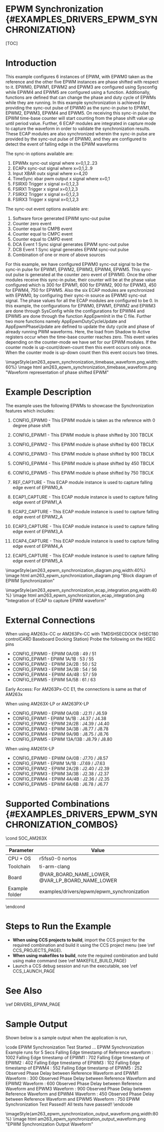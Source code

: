 # EPWM Synchronization {#EXAMPLES_DRIVERS_EPWM_SYNCHRONIZATION}

[TOC]

# Introduction

This example configures 6 instances of EPWM, with EPWM0 taken as the reference and the other
five EPWM instances are phase shifted with respect to it. EPWM0, EPWM1, EPWM2 and EPWM3 are configured
using Sysconfig while EPWM4 and EPWM5 are configured using a function. Additionally, functions are defined
that can change the phase and duty cycle of EPWMs while they are running. In this example synchronization is achieved by providing the
sync-out pulse of EPWM0 as the sync-in pulse to EPWM1, EPWM2, EPWM3, EPWM4 and EPWM5. On receiving this sync-in pulse
the EPWM time-base counter will start counting from the phase shift value up until period value. Further, 6 ECAP
modules are integrated in capture mode to capture the waveform in order to validate the synchronization results.
These ECAP modules are also synchronized wherein the sync-in pulse are provided by the sync-out pulse of EPWM0, and they are
configured to detect the event of falling edge in the EPWM waveforms

The sync-in options available are:
 1. EPWMx sync-out signal where x=0,1,2..23
 2. ECAPx sync-out signal where x=0,1,2..9
 3. Input XBAR outx signal where x=4,20
 4. TimeSync xbar pwm output x signal where x=0,1
 5. FSIRX0 Trigger x signal x=0,1,2,3
 6. FSIRX1 Trigger x signal x=0,1,2,3
 7. FSIRX2 Trigger x signal x=0,1,2,3
 8. FSIRX3 Trigger x signal x=0,1,2,3

The sync-out event options available are:
 1. Software force generated EPWM sync-out pulse
 2. Counter zero event
 3. Counter equal to CMPB event
 4. Counter equal to CMPC event
 5. Counter equal to CMPD event
 6. DCA Event 1 Sync signal generates EPWM sync-out pulse
 7. DCB Event 1 Sync signal generates EPWM sync-out pulse
 8. Combination of one or more of above sources

 For this example, we have configured EPWM0 sync-out signal to be the sync-in pulse for EPWM1, EPWM2, EPWM3, EPWM4, EPWM5. This sync-out pulse
 is generated at the counter zero event of EPWM0. Once the other modules receive this sync-in pulse, their counter will be
 at the phase value configured which is 300 for EPWM1, 600 for EPWM2, 900 for EPWM3, 450 for EPWM4, 750 for EPWM5. Also the six ECAP modules are synchronized
 with EPWM0, by configuring their sync-in source as EPWM0 sync-out signal. The phase values for all the ECAP modules are configured to be 0.
 In this example, the configurations for EPWM0, EPWM1, EPWM2 and EPWM3 are done through SysConfig while the configurations for EPWM4 and EPWM5 are done through
 the function AppEpwmInit in the C file. Further two more functions namely AppEpwmDutyCycleUpdate and AppEpwmPhaseUpdate are defined to update the duty cycle and
 phase of already running PWM waveforms.
 Here, the load from Shadow to Active registers occur when the time-base counter reaches zero. This event varies depending on the counter-mode we have set for our EPWM
 modules. If the counter mode is up-count/down-count then this event occurs only once. When the counter mode is up-down count then this event occurs two times.

\imageStyle{am263_epwm_synchronization_timebase_waveform.png,width:60%}
 \image html am263_epwm_synchronization_timebase_waveform.png "Waveform representation of phase shifted EPWM"

 # Example Description
 The example uses the following EPWMs to showcase the Synchronization features which includes:
 1. CONFIG_EPWM0 - This EPWM module is taken as the reference with 0 degree phase shift
 2. CONFIG_EPWM1 - This EPWM module is phase shifted by 300 TBCLK
 3. CONFIG_EPWM2 - This EPWM module is phase shifted by 600 TBCLK
 4. CONFIG_EPWM3 - This EPWM module is phase shifted by 900 TBCLK
 5. CONFIG_EPWM4 - This EPWM module is phase shifted by 450 TBCLK
 6. CONFIG_EPWM5 - This EPWM module is phase shifted by 750 TBCLK

 1. REF_CAPTURE - This ECAP module instance is used to capture falling edge event of EPWM0_A
 2. ECAP1_CAPTURE - This ECAP module instance is used to capture falling edge event of EPWM1_A
 3. ECAP2_CAPTURE - This ECAP module instance is used to capture falling edge event of EPWM2_A
 4. ECAP3_CAPTURE - This ECAP module instance is used to capture falling edge event of EPWM3_A
 5. ECAP4_CAPTURE - This ECAP module instance is used to capture falling edge event of EPWM4_A
 6. ECAP5_CAPTURE - This ECAP module instance is used to capture falling edge event of EPWM5_A

\imageStyle{am263_epwm_synchronization_diagram.png,width:40%}
 \image html am263_epwm_synchronization_diagram.png "Block diagram of EPWM Synchronization"

\imageStyle{am263_epwm_synchronization_ecap_integration.png,width:40%}
 \image html am263_epwm_synchronization_ecap_integration.png "Integration of ECAP to capture EPWM waveform"

 # External Connections

When using AM263x-CC or AM263Px-CC with TMDSHSECDOCK (HSEC180 controlCARD Baseboard Docking Station)
Probe the following on the HSEC pins
- CONFIG_EPWM0 - EPWM 0A/0B : 49 / 51
- CONFIG_EPWM1 - EPWM 1A/1B : 53 / 55
- CONFIG_EPWM2 - EPWM 2A/2B : 50 / 52
- CONFIG_EPWM3 - EPWM 3A/3B : 54 / 56
- CONFIG_EPWM4 - EPWM 4A/4B : 57 / 59
- CONFIG_EPWM5 - EPWM 5A/5B : 61 / 63


Early Access: For AM263Px-CC E1, the connections is same as that of AM263x

When using AM263X-LP or AM263PX-LP
- CONFIG_EPWM0 - EPWM 0A/0B :   J2.11 / J6.59
- CONFIG_EPWM1 - EPWM 1A/1B :   J4.37 / J4.38
- CONFIG_EPWM2 - EPWM 2A/2B :   J4.39 / J4.40
- CONFIG_EPWM3 - EPWM 3A/3B :   J8.77 / J8.78
- CONFIG_EPWM4 - EPWM 9A/9B :   J8.75 / J8.76
- CONFIG_EPWM5 - EPWM 13A/13B : J8.79 / J8.80

When using AM261X-LP
- CONFIG_EPWM0 - EPWM 0A/0B :   J7.70 / J8.57
- CONFIG_EPWM1 - EPWM 1A/1B :   J7.69 / J7.63
- CONFIG_EPWM2 - EPWM 2A/2B :   J2.40 / J2.39
- CONFIG_EPWM3 - EPWM 3A/3B :   J2.38 / J2.37
- CONFIG_EPWM4 - EPWM 4A/4B :   J2.36 / J2.35
- CONFIG_EPWM5 - EPWM 6A/6B :   J6.78 / J6.77

# Supported Combinations {#EXAMPLES_DRIVERS_EPWM_SYNCHRONIZATION_COMBOS}

\cond SOC_AM263X

 Parameter      | Value
 ---------------|-----------
 CPU + OS       | r5fss0-0 nortos
 Toolchain      | ti-arm-clang
 Board          | @VAR_BOARD_NAME_LOWER, @VAR_LP_BOARD_NAME_LOWER
 Example folder | examples/drivers/epwm/epwm_synchronization

\endcond

# Steps to Run the Example

- **When using CCS projects to build**, import the CCS project for the required combination
  and build it using the CCS project menu (see \ref CCS_PROJECTS_PAGE).
- **When using makefiles to build**, note the required combination and build using
  make command (see \ref MAKEFILE_BUILD_PAGE)
- Launch a CCS debug session and run the executable, see \ref CCS_LAUNCH_PAGE

# See Also

\ref DRIVERS_EPWM_PAGE

# Sample Output

Shown below is a sample output when the application is run,

\code
EPWM Synchronization Test Started ...
EPWM Synchronization Example runs for 5 Secs
	Falling Edge timestamp of Reference waveform  : 	1002
	Falling Edge timestamp of EPWM1 : 	702
	Falling Edge timestamp of EPWM2 : 	402
	Falling Edge timestamp of EPWM3 : 	102
	Falling Edge timestamp of EPWM4 : 	552
	Falling Edge timestamp of EPWM5 : 	252
	Observed Phase Delay between Reference Waveform and EPWM1 Waveform : 	300
	Observed Phase Delay between Reference Waveform and EPWM2 Waveform : 	600
	Observed Phase Delay between Reference Waveform and EPWM3 Waveform : 	900
	Observed Phase Delay between Reference Waveform and EPWM4 Waveform : 	450
	Observed Phase Delay between Reference Waveform and EPWM5 Waveform : 	750
EPWM Synchronization Test Passed!!
All tests have passed!!
\endcode


 \imageStyle{am263_epwm_synchronization_output_waveform.png,width:80%}
  \image html am263_epwm_synchronization_output_waveform.png "EPWM Synchronization Output Waveform"